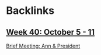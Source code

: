 
# Backlinks
## [Week 40: October 5 - 11](<Week 40: October 5 - 11.md>)
[Brief Meeting: Ann & President](<Brief Meeting: Ann & President.md>)

